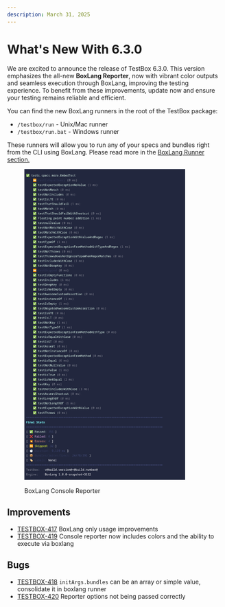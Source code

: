 ```yaml
---
description: March 31, 2025
---
```


# What's New With 6.3.0

We are excited to announce the release of TestBox 6.3.0. This version emphasizes the all-new **BoxLang Reporter**, now with vibrant color outputs and seamless execution through BoxLang, improving the testing experience. To benefit from these improvements, update now and ensure your testing remains reliable and efficient.

You can find the new BoxLang runners in the root of the TestBox package:

* `/testbox/run` - Unix/Mac runner
* `/testbox/run.bat` - Windows runner

These runners will allow you to run any of your specs and bundles right from the CLI using BoxLang.  Please read more in the [BoxLang Runner section.](../../getting-started/running-tests/boxlang-cli-runner.md)

<figure><img src="../../.gitbook/assets/testbox-boxlang-reporter.png" alt="" width="375"><figcaption><p>BoxLang Console Reporter</p></figcaption></figure>

## Improvements

* [TESTBOX-417](https://ortussolutions.atlassian.net/browse/TESTBOX-417) BoxLang only usage improvements
* [TESTBOX-419](https://ortussolutions.atlassian.net/browse/TESTBOX-419) Console reporter now includes colors and the ability to execute via boxlang

## Bugs

* [TESTBOX-418](https://ortussolutions.atlassian.net/browse/TESTBOX-418) `initArgs.bundles` can be an array or simple value, consolidate it in boxlang runner
* [TESTBOX-420](https://ortussolutions.atlassian.net/browse/TESTBOX-420) Reporter options not being passed correctly
